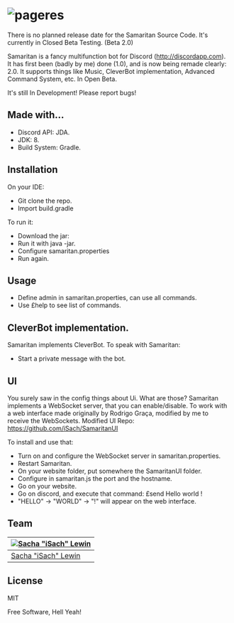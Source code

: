 # ![pageres](http://puu.sh/p8vKT/cc7c549307.png)

There is no planned release date for the Samaritan Source Code.
It's currently in Closed Beta Testing. (Beta 2.0)

Samaritan is a fancy multifunction bot for Discord (http://discordapp.com). It has first been (badly by me) done (1.0), and is now being remade clearly: 2.0. It supports things like Music, CleverBot implementation, Advanced Command System, etc. In Open Beta.

It's still In Development! Please report bugs!

## Made with...

- Discord API: JDA.
- JDK: 8.
- Build System: Gradle.

## Installation

On your IDE:
- Git clone the repo.
- Import build.gradle

To run it:
- Download the jar: 
- Run it with java -jar.
- Configure samaritan.properties
- Run again.

## Usage

- Define admin in samaritan.properties, can use all commands.
- Use £help to see list of commands.

## CleverBot implementation.

Samaritan implements CleverBot.
To speak with Samaritan:
- Start a private message with the bot.

## UI

You surely saw in the config things about Ui.
What are those?
Samaritan implements a WebSocket server, that you can enable/disable.
To work with a web interface made originally by Rodrigo Graça, modified by me to receive the WebSockets.
Modified UI Repo: https://github.com/iSach/SamaritanUI

To install and use that:
- Turn on and configure the WebSocket server in samaritan.properties.
- Restart Samaritan.
- On your website folder, put somewhere the SamaritanUI folder.
- Configure in samaritan.js the port and the hostname.
- Go on your website.
- Go on discord, and execute that command: £send Hello world !
- "HELLO" -> "WORLD" -> "!" will appear on the web interface.

## Team

[![Sacha "iSach" Lewin](https://avatars3.githubusercontent.com/u/13520261?v=3&s=460)](https://isach.be) |
---|
[Sacha "iSach" Lewin](https://sindresorhus.com) |


## License

MIT

Free Software, Hell Yeah!
